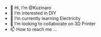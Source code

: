 - 👋 Hi, I’m @Kuzinaro
- 👀 I’m interested in DIY
- 🌱 I’m currently learning Electricity
- 💞️ I’m looking to collaborate on 3D Printer
- 📫 How to reach me ...

<!---
Kuzinaro/Kuzinaro is a ✨ special ✨ repository because its `README.md` (this file) appears on your GitHub profile.
You can click the Preview link to take a look at your changes.
--->
